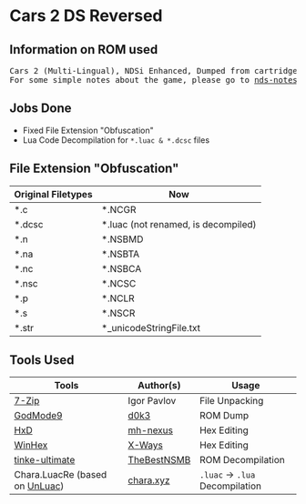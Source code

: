 # Cars 2 DS Reversed
## Information on ROM used ##
<pre>
Cars 2 (Multi-Lingual), NDSi Enhanced, Dumped from cartridge using <a href="https://github.com/d0k3/GodMode9/">GodMode9</a>
For some simple notes about the game, please go to <a href="https://github.com/miso-xyz/nds-notes/tree/main/Cars-2-DS">nds-notes - Cars 2 DS</a>.
</pre>

## Jobs Done ##
* Fixed File Extension "Obfuscation"
* Lua Code Decompilation for `*.luac & *.dcsc` files

## File Extension "Obfuscation" ##

Original Filetypes | Now
------------- | -------------
*.c | *.NCGR
*.dcsc | *.luac (not renamed, is decompiled)
*.n | *.NSBMD
*.na | *.NSBTA
*.nc | *.NSBCA
*.nsc | *.NCSC
*.p | *.NCLR
*.s | *.NSCR
*.str | *_unicodeStringFile.txt

## Tools Used ##
Tools | Author(s) | Usage
------------- | ------------- | -------------
<a href="https://www.7-zip.org/">7-Zip | Igor Pavlov | File Unpacking</a>
<a href="https://github.com/d0k3/GodMode9/">GodMode9</a> | <a href="https://github.com/d0k3">d0k3</a> | ROM Dump
<a href="https://mh-nexus.de/en/hxd/">HxD | <a href="https://mh-nexus.de/en/">mh-nexus</a> | Hex Editing
<a href="http://www.winhex.com/winhex/">WinHex</a> | <a href="https://www.x-ways.net/">X-Ways</a> | Hex Editing
<a href="https://github.com/TheBestNSMB/tinke-ultimate/releases">tinke-ultimate</a> | <a href="https://github.com/TheBestNSMB/">TheBestNSMB</a> | ROM Decompilation
Chara.LuacRe (based on <a href="https://sourceforge.net/projects/unluac/">UnLuac</a>) | <a href="xahk://chara.xyz/git/repos/chara/Chara.LuacRe">chara.xyz</a> | `.luac` -> `.lua` Decompilation
